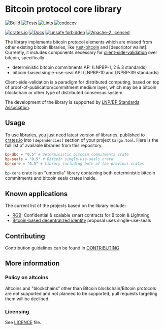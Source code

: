 # Bitcoin protocol core library

![Build](https://github.com/LNP-BP/bp-core/workflows/Build/badge.svg)
![Tests](https://github.com/LNP-BP/bp-core/workflows/Tests/badge.svg)
![Lints](https://github.com/LNP-BP/bp-core/workflows/Lints/badge.svg)
[![codecov](https://codecov.io/gh/LNP-BP/bp-core/branch/master/graph/badge.svg)](https://codecov.io/gh/LNP-BP/bp-core)

[![crates.io](https://img.shields.io/crates/v/bp-core)](https://crates.io/crates/bp-core)
[![Docs](https://docs.rs/bp-core/badge.svg)](https://docs.rs/bp-core)
[![unsafe forbidden](https://img.shields.io/badge/unsafe-forbidden-success.svg)](https://github.com/rust-secure-code/safety-dance/)
[![Apache-2 licensed](https://img.shields.io/crates/l/bp-core)](./LICENSE)

The library implements bitcoin protocol elements which are missed from other
existing bitcoin libraries, like [rust-bitcoin] and [descriptor wallet].
Currently, it includes components necessary for [client-side-validation] over
bitcoin, specifically
- deterministic bitcoin commitments API (LNPBP-1, 2 & 3 standards)
- bitcoin-based single-use-seal API (LNPBP-10 and LNPBP-39 standards)

Client-side-validation is a paradigm for distributed computing, based on top of
proof-of-publication/commitment medium layer, which may be a bitcoin blockchain
or other type of distributed consensus system.

The development of the library is supported by [LNP/BP Standards Association](https://lnp-bp.org).


## Usage

To use libraries, you just need latest version of libraries, published to 
[crates.io](https://crates.io) into `[dependencies]` section of your project 
`Cargo.toml`. Here is the full list of available libraries from this repository:

```toml
bp-dbc = "0.5" # Deterministic bitcoin commitments crate
bp-seals = "0.5" # Bitcoin single-use-seals crate
bp-core = "0.5" # Library including both of the previous crates
```

`bp-core` crate is an "umbrella" library containing both deterministic bitcoin
commitments and bitcoin seals crates inside.


## Known applications

The current list of the projects based on the library include:
* [RGB](https://github.com/LNP-BP/rgb-node): Confidential & scalable smart
  contracts for Bitcoin & Lightning
* [Bitcoin-based decentralized identity](https://lists.linuxfoundation.org/pipermail/bitcoin-dev/2021-February/018381.html) 
  proposal uses single-use-seals


## Contributing

Contribution guidelines can be found in [CONTRIBUTING](CONTRIBUTING.md)


## More information

### Policy on altcoins

Altcoins and "blockchains" other than Bitcoin blockchain/Bitcoin protocols are 
not supported and not planned to be supported; pull requests targeting them will 
be declined.

### Licensing

See [LICENCE](LICENSE) file.


[rust-bitcoin]: https://github.com/rust-bitcoin/rust-bitcoin
[descriptor-wallet]: https://github.com/LNP-BP/descriptor-wallet
[client-side-validation]: https://docs.rs/client_side_validation/
